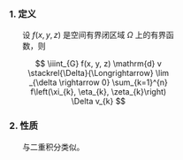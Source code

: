 <div style="float: left; width: 64%; padding: 1%;">

<ul>

### 1. 定义

<ul>

设 $f(x, y, z)$ 是空间有界闭区域 $\Omega$ 上的有界函数，则

$$
\iiint_{G} f(x, y, z) \mathrm{d} v \stackrel{\Delta}{\Longrightarrow} \lim _{\delta \rightarrow 0} \sum_{k=1}^{n} f\left(\xi_{k}, \eta_{k}, \zeta_{k}\right) \Delta v_{k}
$$

</ul>

### 2. 性质

<ul>

与二重积分类似。

</ul>

</div>
<div style="float: right; width: 26%; padding: 1%;">

</div>
<div style="clear: both;"></div>
